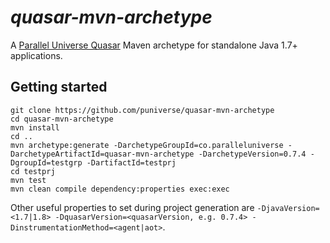# *quasar-mvn-archetype*

A [Parallel Universe Quasar](http://www.paralleluniverse.co/quasar/) Maven archetype for standalone Java 1.7+ applications.

## Getting started

```
git clone https://github.com/puniverse/quasar-mvn-archetype
cd quasar-mvn-archetype
mvn install
cd ..
mvn archetype:generate -DarchetypeGroupId=co.paralleluniverse -DarchetypeArtifactId=quasar-mvn-archetype -DarchetypeVersion=0.7.4 -DgroupId=testgrp -DartifactId=testprj
cd testprj
mvn test
mvn clean compile dependency:properties exec:exec
```

Other useful properties to set during project generation are `-DjavaVersion=<1.7|1.8> -DquasarVersion=<quasarVersion, e.g. 0.7.4> -DinstrumentationMethod=<agent|aot>`.
